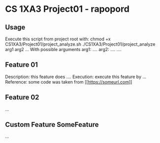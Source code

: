 #  CS 1XA3 Project01 - rapopord
## Usage
   Execute this script from project root with:
        chmod +x CS1XA3/Project01/project_analyze.sh
        ./CS1XA3/Project01/project_analyze arg1 arg2 ...
   With possible arguments
arg1: ....
        arg2: ....
   ....
## Feature 01
 Description: this feature does ....
 Execution: execute this feature by ...
 Reference: some code was taken from [[https://someurl.com]]
## Feature 02
  ...
## Custom Feature SomeFeature
  ...
